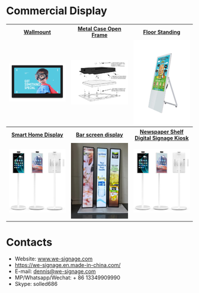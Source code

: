 # Commercial Display


<table textalign="center">
<tr>
    <th><a href="./Wallmount/">Wallmount</a></th>
    <th><a href="">Metal Case Open Frame</a></th>
    <th><a href="">Floor Standing</a></th>
    
</tr>
<tr>
    <td width="33.33%"><a href="./Wallmount/"><img src="./img/1.jpg" width="100%" height="auto"/></a></td>
    <td width="33.33%"><a href=""><img src="./img/2.jpg" width="100%" height="auto"/></a></td>
    <td width="33.33%"><a href=""><img src="./img/3.jpg" width="100%" height="auto"/></a></td>
</tr>
<tr>
     <th><a href="">Smart Home Display</a></th>
  <th><a href="./bar-screen/">Bar screen display</a></th>
  <th><a href="">Newspaper Shelf Digital Signage Kiosk</a></th>
</tr>
<tr>
    <td width="33.33%"><a href=""><img src="./img/5.jpg" width="100%" height="auto"/></a></td>
    <td width="33.33%"><a href="./bar-screen/"><img src="./img/4.jpg" width="100%" height="auto"/></a></td>
    <td width="33.33%"><a href=""><img src="./img/5.jpg" width="100%" height="auto"/></a></td>
  
</tr>
</table>

# Contacts

- Website: www.we-signage.com
- https://we-signage.en.made-in-china.com/
- E-mail: dennis@we-signage.com
- MP/Whatsapp/Wechat: + 86 13349909990
- Skype: solled686
